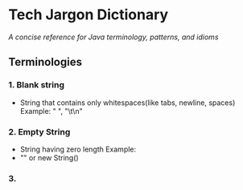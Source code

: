 # Tech Jargon Dictionary
_A concise reference for Java terminology, patterns, and idioms_

## Terminologies
### 1. Blank string
- String that contains only whitespaces(like tabs, newline, spaces)
Example: " ", "\t\n"

### 2. Empty String
- String having zero length
Example: 
- "" or new String()

### 3.


